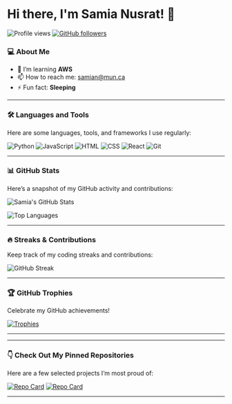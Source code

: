
# Hi there, I'm Samia Nusrat! 👋

![Profile views](https://komarev.com/ghpvc/?username=samia-nusrat&color=blue&style=flat-square)
[![GitHub followers](https://img.shields.io/github/followers/samia-nusrat?label=Follow&style=social)](https://github.com/samia-nusrat)

### 💻 About Me
- 🌱 I’m learning **AWS**
- 📫 How to reach me: samian@mun.ca
- ⚡ Fun fact: **Sleeping**

---

### 🛠️ Languages and Tools
Here are some languages, tools, and frameworks I use regularly:

![Python](https://img.shields.io/badge/-Python-05122A?style=flat&logo=python)
![JavaScript](https://img.shields.io/badge/-JavaScript-05122A?style=flat&logo=javascript)
![HTML](https://img.shields.io/badge/-HTML-05122A?style=flat&logo=HTML5)
![CSS](https://img.shields.io/badge/-CSS-05122A?style=flat&logo=CSS3)
![React](https://img.shields.io/badge/-React-05122A?style=flat&logo=react)
![Git](https://img.shields.io/badge/-Git-05122A?style=flat&logo=git)
<!-- Add more icons for other languages and tools -->

---

### 📊 GitHub Stats
Here’s a snapshot of my GitHub activity and contributions:

![Samia's GitHub Stats](https://github-readme-stats.vercel.app/api?username=samia-nusrat&show_icons=true&theme=radical)

![Top Languages](https://github-readme-stats.vercel.app/api/top-langs/?username=samia-nusrat&layout=compact&theme=radical)

---

### 🔥 Streaks & Contributions
Keep track of my coding streaks and contributions:

![GitHub Streak](https://github-readme-streak-stats.herokuapp.com/?user=samia-nusrat&theme=radical)

---

### 🏆 GitHub Trophies
Celebrate my GitHub achievements!

[![Trophies](https://github-profile-trophy.vercel.app/?username=samia-nusrat&theme=radical&no-frame=true&row=1)](https://github.com/samia-nusrat)

---


---

### 👇 Check Out My Pinned Repositories
Here are a few selected projects I’m most proud of:

[![Repo Card](https://github-readme-stats.vercel.app/api/pin/?username=samia-nusrat&repo=your-repo&theme=radical)](https://github.com/samia-nusrat/your-repo)
[![Repo Card](https://github-readme-stats.vercel.app/api/pin/?username=samia-nusrat&repo=your-other-repo&theme=radical)](https://github.com/samia-nusrat/your-other-repo)
<!-- Replace 'your-repo' and 'your-other-repo' with actual repo names -->

---
